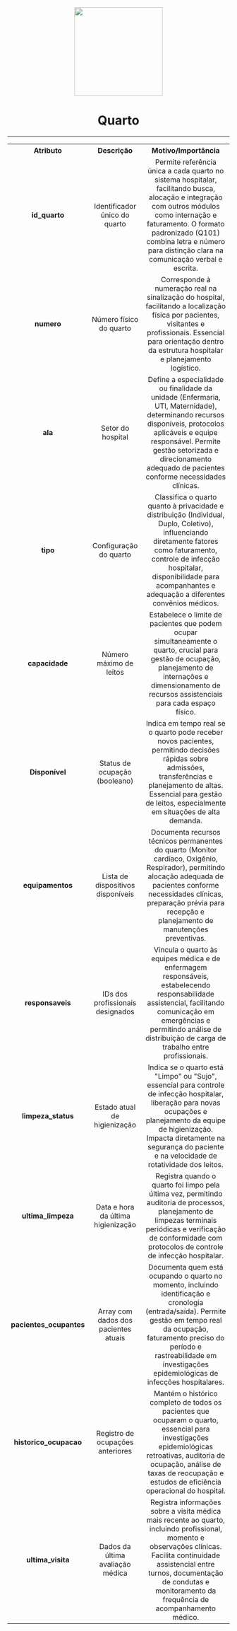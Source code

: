   <div align="center">
      <img src="https://img.icons8.com/color/48/000000/hospital-bed.png" width="200"/>

# Quarto

</div>

---

<div align="center">
<table align="center" style="text-align: center;">
  <tr>
    <th style="text-align: center;">Atributo</th>
    <th style="text-align: center;">Descrição</th>
    <th style="text-align: center;">Motivo/Importância</th>
  </tr>
  <tr>
    <td style="text-align: center;"><strong>id_quarto</strong></td>
    <td style="text-align: center;">Identificador único do quarto</td>
    <td style="text-align: center;">Permite referência única a cada quarto no sistema hospitalar, facilitando busca, alocação e integração com outros módulos como internação e faturamento. O formato padronizado (Q101) combina letra e número para distinção clara na comunicação verbal e escrita.</td>
  </tr>
  <tr>
    <td style="text-align: center;"><strong>numero</strong></td>
    <td style="text-align: center;">Número físico do quarto</td>
    <td style="text-align: center;">Corresponde à numeração real na sinalização do hospital, facilitando a localização física por pacientes, visitantes e profissionais. Essencial para orientação dentro da estrutura hospitalar e planejamento logístico.</td>
  </tr>
  <tr>
    <td style="text-align: center;"><strong>ala</strong></td>
    <td style="text-align: center;">Setor do hospital</td>
    <td style="text-align: center;">Define a especialidade ou finalidade da unidade (Enfermaria, UTI, Maternidade), determinando recursos disponíveis, protocolos aplicáveis e equipe responsável. Permite gestão setorizada e direcionamento adequado de pacientes conforme necessidades clínicas.</td>
  </tr>
  <tr>
    <td style="text-align: center;"><strong>tipo</strong></td>
    <td style="text-align: center;">Configuração do quarto</td>
    <td style="text-align: center;">Classifica o quarto quanto à privacidade e distribuição (Individual, Duplo, Coletivo), influenciando diretamente fatores como faturamento, controle de infecção hospitalar, disponibilidade para acompanhantes e adequação a diferentes convênios médicos.</td>
  </tr>
  <tr>
    <td style="text-align: center;"><strong>capacidade</strong></td>
    <td style="text-align: center;">Número máximo de leitos</td>
    <td style="text-align: center;">Estabelece o limite de pacientes que podem ocupar simultaneamente o quarto, crucial para gestão de ocupação, planejamento de internações e dimensionamento de recursos assistenciais para cada espaço físico.</td>
  </tr>
  <tr>
    <td style="text-align: center;"><strong>Disponível</strong></td>
    <td style="text-align: center;">Status de ocupação (booleano)</td>
    <td style="text-align: center;">Indica em tempo real se o quarto pode receber novos pacientes, permitindo decisões rápidas sobre admissões, transferências e planejamento de altas. Essencial para gestão de leitos, especialmente em situações de alta demanda.</td>
  </tr>
  <tr>
    <td style="text-align: center;"><strong>equipamentos</strong></td>
    <td style="text-align: center;">Lista de dispositivos disponíveis</td>
    <td style="text-align: center;">Documenta recursos técnicos permanentes do quarto (Monitor cardíaco, Oxigênio, Respirador), permitindo alocação adequada de pacientes conforme necessidades clínicas, preparação prévia para recepção e planejamento de manutenções preventivas.</td>
  </tr>
  <tr>
    <td style="text-align: center;"><strong>responsaveis</strong></td>
    <td style="text-align: center;">IDs dos profissionais designados</td>
    <td style="text-align: center;">Vincula o quarto às equipes médica e de enfermagem responsáveis, estabelecendo responsabilidade assistencial, facilitando comunicação em emergências e permitindo análise de distribuição de carga de trabalho entre profissionais.</td>
  </tr>
  <tr>
    <td style="text-align: center;"><strong>limpeza_status</strong></td>
    <td style="text-align: center;">Estado atual de higienização</td>
    <td style="text-align: center;">Indica se o quarto está "Limpo" ou "Sujo", essencial para controle de infecção hospitalar, liberação para novas ocupações e planejamento da equipe de higienização. Impacta diretamente na segurança do paciente e na velocidade de rotatividade dos leitos.</td>
  </tr>
  <tr>
    <td style="text-align: center;"><strong>ultima_limpeza</strong></td>
    <td style="text-align: center;">Data e hora da última higienização</td>
    <td style="text-align: center;">Registra quando o quarto foi limpo pela última vez, permitindo auditoria de processos, planejamento de limpezas terminais periódicas e verificação de conformidade com protocolos de controle de infecção hospitalar.</td>
  </tr>
  <tr>
    <td style="text-align: center;"><strong>pacientes_ocupantes</strong></td>
    <td style="text-align: center;">Array com dados dos pacientes atuais</td>
    <td style="text-align: center;">Documenta quem está ocupando o quarto no momento, incluindo identificação e cronologia (entrada/saída). Permite gestão em tempo real da ocupação, faturamento preciso do período e rastreabilidade em investigações epidemiológicas de infecções hospitalares.</td>
  </tr>
  <tr>
    <td style="text-align: center;"><strong>historico_ocupacao</strong></td>
    <td style="text-align: center;">Registro de ocupações anteriores</td>
    <td style="text-align: center;">Mantém o histórico completo de todos os pacientes que ocuparam o quarto, essencial para investigações epidemiológicas retroativas, auditoria de ocupação, análise de taxas de reocupação e estudos de eficiência operacional do hospital.</td>
  </tr>
  <tr>
    <td style="text-align: center;"><strong>ultima_visita</strong></td>
    <td style="text-align: center;">Dados da última avaliação médica</td>
    <td style="text-align: center;">Registra informações sobre a visita médica mais recente ao quarto, incluindo profissional, momento e observações clínicas. Facilita continuidade assistencial entre turnos, documentação de condutas e monitoramento da frequência de acompanhamento médico.</td>
  </tr>
</table>
</div>
